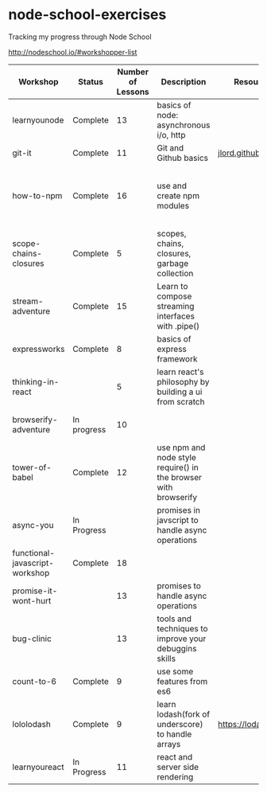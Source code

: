 # node-school-exercises

Tracking my progress through Node School

http://nodeschool.io/#workshopper-list

|Workshop|Status|Number of Lessons|Description|Resources|Notes|
|-------------|------|---|---|---|---|
|learnyounode|Complete|13|basics of node: asynchronous i/o, http|||
|git-it|Complete|11|Git and Github basics|[jlord.github.io/git-it](http://jlord.github.io/git-it)||
|how-to-npm|Complete|16|use and create npm modules||Problems creating user and pushing to npm - on mac|
|scope-chains-closures|Complete|5|scopes, chains, closures, garbage collection|||
|stream-adventure|Complete|15|Learn to compose streaming interfaces with .pipe()|||
|expressworks|Complete|8|basics of express framework|||
|thinking-in-react||5|learn react's philosophy by building a ui from scratch|||
|browserify-adventure|In progress|10|||problems getting verification|
|tower-of-babel|Complete|12|use npm and node style require() in the browser with browserify|||
|async-you|In Progress||promises in javscript to handle async operations||needs Node 5.0|
|functional-javascript-workshop|Complete|18||||
|promise-it-wont-hurt||13|promises to handle async operations|||
|bug-clinic||13|tools and techniques to improve your debuggins skills|||
|count-to-6|Complete|9|use some features from es6|||
|lololodash|Complete|9|learn lodash(fork of underscore) to handle arrays|https://lodash.com/||
|learnyoureact|In Progress|11|react and server side rendering|||
